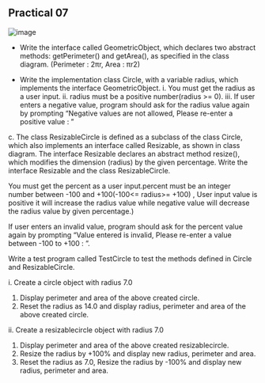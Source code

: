 ## Practical 07

![image](https://github.com/zaselalk/Java-OOP-Practice/assets/43272744/f5a282cf-61a2-4375-af20-a38aef365193)

- Write the interface called GeometricObject, which declares two abstract methods: getPerimeter() and getArea(), as specified in the class diagram.
(Perimeter : 2πr, Area : πr2)

- Write the implementation class Circle, with a variable radius, which implements the interface GeometricObject.
i. You must get the radius as a user input.
ii. radius must be a positive number(radius >= 0).
iii. If user enters a negative value, program should ask for the radius value again by prompting “Negative values are not allowed, Please re-enter a
positive value : ”


c. The class ResizableCircle is defined as a subclass of the class Circle, which also
implements an interface called Resizable, as shown in class diagram. The
interface Resizable declares an abstract method resize(), which modifies the
dimension (radius) by the given percentage. Write the interface Resizable and the
class ResizableCircle.

You must get the percent as a user input.percent must be an integer number between -100 and +100(-100<= radius>= +100) , User input value is positive it will increase the radius value
while negative value will decrease the radius value by given percentage.)

If user enters an invalid value, program should ask for the percent value again by prompting “Value entered is invalid, Please re-enter a value
between -100 to +100 : ”.


Write a test program called TestCircle to test the methods defined in Circle and ResizableCircle.

i. Create a circle object with radius 7.0
1. Display perimeter and area of the above created circle.
2. Reset the radius as 14.0 and display radius, perimeter and area of
the above created circle.

ii. Create a resizablecircle object with radius 7.0
1. Display perimeter and area of the above created resizablecircle.
2. Resize the radius by +100% and display new radius, perimeter and
area.
3. Reset the radius as 7.0, Resize the radius by -100% and display
new radius, perimeter and area.

